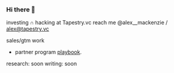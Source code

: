 ### Hi there 👋


investing ∩ hacking at Tapestry.vc
reach me @alex__mackenzie / alex@tapestry.vc

sales/gtm work 
- partner program [playbook](https://public.beamapp.co/alexmackenzie/note/94838fee-6aaf-4e20-9225-88184938b71e/Partner-Program-Playbook).

research: soon
writing: soon 


